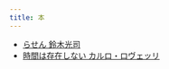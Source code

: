 ```yaml
---
title: 本
---
```


- [らせん 鈴木光司](../../../../d/2021/09/12/らせん%20鈴木光司.md)
- [時間は存在しない カルロ・ロヴェッリ](../../../../d/2021/12/16/時間は存在しない_カルロ・ロヴェッリ.md)
